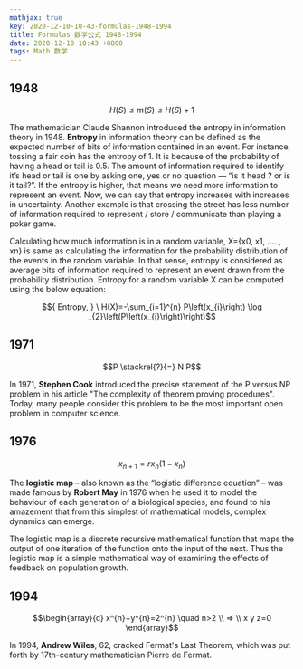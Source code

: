 ```yaml
---
mathjax: true
key: 2020-12-10-10-43-formulas-1948-1994
title: Formulas 数学公式 1948-1994
date: 2020-12-10 10:43 +0800
tags: Math 数学
---
```


## 1948

$$H(S) \leqslant m(S) \leqslant H(S) + 1$$

The mathematician Claude Shannon introduced the entropy in information theory in 1948. **Entropy** in information theory can be defined as the expected number of bits of information contained in an event. For instance, tossing a fair coin has the entropy of 1. It is because of the probability of having a head or tail is 0.5. The amount of information required to identify it’s head or tail is one by asking one, yes or no question — “is it head ? or is it tail?”. If the entropy is higher, that means we need more information to represent an event. Now, we can say that entropy increases with increases in uncertainty. Another example is that crossing the street has less number of information required to represent / store / communicate than playing a poker game.

Calculating how much information is in a random variable, X={x0, x1, …. , xn} is same as calculating the information for the probability distribution of the events in the random variable. In that sense, entropy is considered as average bits of information required to represent an event drawn from the probability distribution. Entropy for a random variable X can be computed using the below equation:

$${ Entropy, } \ H(X)=-\sum_{i=1}^{n} P\left(x_{i}\right) \log _{2}\left(P\left(x_{i}\right)\right)$$

## 1971

$$P \stackrel{?}{=} N P$$

In 1971, **Stephen Cook** introduced the precise statement of the P versus NP problem in his article "The complexity of theorem proving procedures". Today, many people consider this problem to be the most important open problem in computer science.

## 1976

$$x_{n+1}=r x_{n}\left(1-x_{n}\right)$$

 The **logistic map** – also known as the “logistic difference equation” – was made famous by **Robert May** in 1976 when he used it to model the behaviour of each generation of a biological species, and found to his amazement that from this simplest of mathematical models, complex dynamics can emerge.

The logistic map is a discrete recursive mathematical function that maps the output of one iteration of the function onto the input of the next.  Thus the logistic map is a simple mathematical way of examining the effects of feedback on population growth.

## 1994

$$\begin{array}{c}
x^{n}+y^{n}=2^{n} \quad n>2 \\
=> \\
x y z=0
\end{array}$$

In 1994, **Andrew Wiles**, 62, cracked Fermat's Last Theorem, which was put forth by 17th-century mathematician Pierre de Fermat.

<!--more-->
